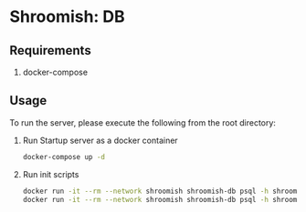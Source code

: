 # Shroomish: DB

## Requirements

1. docker-compose

## Usage

To run the server, please execute the following from the root directory:

1. Run Startup server as a docker container

    ```bash
    docker-compose up -d
    ```

2. Run init scripts

    ```bash
    docker run -it --rm --network shroomish shroomish-db psql -h shroomish-db -U postgres postgres -f /tmp/create_database.sql
    docker run -it --rm --network shroomish shroomish-db psql -h shroomish-db -U shroomish shroomish -f /tmp/create_tables.sql
    ```
